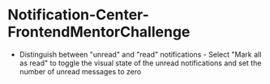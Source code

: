 # Notification-Center-FrontendMentorChallenge
- Distinguish between "unread" and "read" notifications - Select "Mark all as read" to toggle the visual state of the unread notifications and set the number of unread messages to zero 
